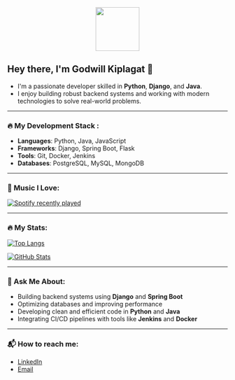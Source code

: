 <div id="header" align="center">
<img src="https://media.giphy.com/media/Ll22OhMLAlVDb8UQWe/giphy.gif" width="100"/>

</div>
<img src="https://komarev.com/ghpvc/?username=Godwill98&style=flat-square&color=blue" alt=""/>

## Hey there, I'm Godwill Kiplagat 👋
- I'm a passionate developer skilled in **Python**, **Django**, and **Java**.
- I enjoy building robust backend systems and working with modern technologies to solve real-world problems.

---

### :fire: My Development Stack :
- **Languages**: Python, Java, JavaScript
- **Frameworks**: Django, Spring Boot, Flask
- **Tools**: Git, Docker, Jenkins
- **Databases**: PostgreSQL, MySQL, MongoDB

---

### :musical_note: Music I Love:

[![Spotify recently played](https://spotify-recently-played-readme.vercel.app/api?user=YourSpotifyUsername)](https://open.spotify.com/user/YourSpotifyUsername)

---

### :fire: My Stats:

[![Top Langs](https://github-readme-stats.vercel.app/api/top-langs/?username=Godwill98&layout=compact&theme=vision-friendly-dark)](https://github.com/anuraghazra/github-readme-stats)

[![GitHub Stats](https://github-readme-stats.vercel.app/Godwill98=YourUsername&show_icons=true&theme=vision-friendly-dark)](https://github.com/anuraghazra/github-readme-stats)

---

### 💬 Ask Me About:
- Building backend systems using **Django** and **Spring Boot**
- Optimizing databases and improving performance
- Developing clean and efficient code in **Python** and **Java**
- Integrating CI/CD pipelines with tools like **Jenkins** and **Docker**

---

### :mailbox_with_mail: How to reach me:
- [LinkedIn](https://www.linkedin.com/in/YourLinkedInUsername)
- [Email](mailto:your.email@example.com)

